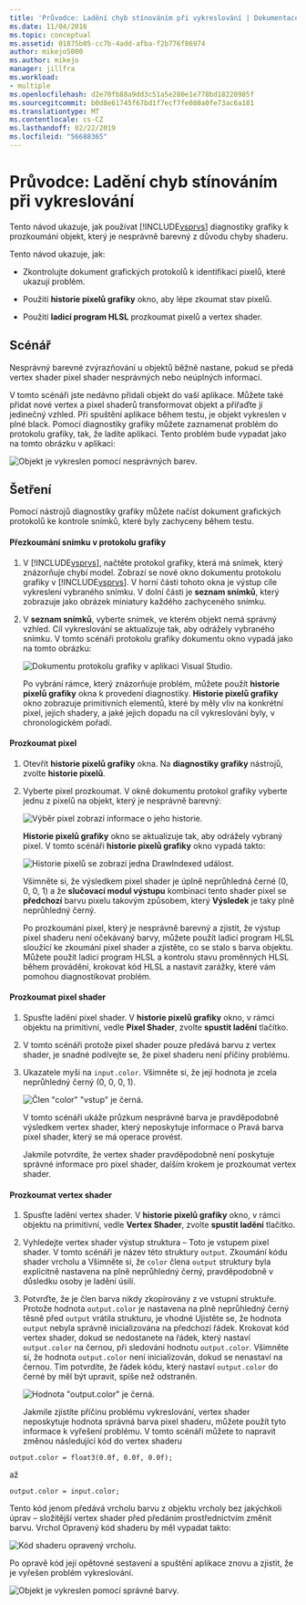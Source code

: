 ```yaml
---
title: 'Průvodce: Ladění chyb stínováním při vykreslování | Dokumentace Microsoftu'
ms.date: 11/04/2016
ms.topic: conceptual
ms.assetid: 01875b05-cc7b-4add-afba-f2b776f86974
author: mikejo5000
ms.author: mikejo
manager: jillfra
ms.workload:
- multiple
ms.openlocfilehash: d2e70fb88a9dd3c51a5e280e1e778bd18220985f
ms.sourcegitcommit: b0d8e61745f67bd1f7ecf7fe080a0fe73ac6a181
ms.translationtype: MT
ms.contentlocale: cs-CZ
ms.lasthandoff: 02/22/2019
ms.locfileid: "56688365"
---
```

# <a name="walkthrough-debugging-rendering-errors-due-to-shading"></a>Průvodce: Ladění chyb stínováním při vykreslování
Tento návod ukazuje, jak používat [!INCLUDE[vsprvs](../../code-quality/includes/vsprvs_md.md)] diagnostiky grafiky k prozkoumání objekt, který je nesprávně barevný z důvodu chyby shaderu.

 Tento návod ukazuje, jak:

-   Zkontrolujte dokument grafických protokolů k identifikaci pixelů, které ukazují problém.

-   Použití **historie pixelů grafiky** okno, aby lépe zkoumat stav pixelů.

-   Použití **ladicí program HLSL** prozkoumat pixelů a vertex shader.

## <a name="scenario"></a>Scénář
 Nesprávný barevné zvýrazňování u objektů běžně nastane, pokud se předá vertex shader pixel shader nesprávných nebo neúplných informací.

 V tomto scénáři jste nedávno přidali objekt do vaší aplikace. Můžete také přidat nové vertex a pixel shaderů transformovat objekt a přiřaďte jí jedinečný vzhled. Při spuštění aplikace během testu, je objekt vykreslen v plné black. Pomocí diagnostiky grafiky můžete zaznamenat problém do protokolu grafiky, tak, že ladíte aplikaci. Tento problém bude vypadat jako na tomto obrázku v aplikaci:

 ![Objekt je vykreslen pomocí nesprávných barev. ](media/gfx_diag_demo_render_error_shader_problem.png "gfx_diag_demo_render_error_shader_problem")

## <a name="investigation"></a>Šetření
 Pomocí nástrojů diagnostiky grafiky můžete načíst dokument grafických protokolů ke kontrole snímků, které byly zachyceny během testu.

#### <a name="to-examine-a-frame-in-a-graphics-log"></a>Přezkoumání snímku v protokolu grafiky

1. V [!INCLUDE[vsprvs](../../code-quality/includes/vsprvs_md.md)], načtěte protokol grafiky, která má snímek, který znázorňuje chybí model. Zobrazí se nové okno dokumentu protokolu grafiky v [!INCLUDE[vsprvs](../../code-quality/includes/vsprvs_md.md)]. V horní části tohoto okna je výstup cíle vykreslení vybraného snímku. V dolní části je **seznam snímků**, který zobrazuje jako obrázek miniatury každého zachyceného snímku.

2. V **seznam snímků**, vyberte snímek, ve kterém objekt nemá správný vzhled. Cíl vykreslování se aktualizuje tak, aby odrážely vybraného snímku. V tomto scénáři protokolu grafiky dokumentu okno vypadá jako na tomto obrázku:

    ![Dokumentu protokolu grafiky v aplikaci Visual Studio. ](media/gfx_diag_demo_render_error_shader_step_1.png "gfx_diag_demo_render_error_shader_step_1")

   Po vybrání rámce, který znázorňuje problém, můžete použít **historie pixelů grafiky** okna k provedení diagnostiky. **Historie pixelů grafiky** okno zobrazuje primitivních elementů, které by měly vliv na konkrétní pixel, jejich shadery, a jaké jejich dopadu na cíl vykreslování byly, v chronologickém pořadí.

#### <a name="to-examine-a-pixel"></a>Prozkoumat pixel

1. Otevřít **historie pixelů grafiky** okna. Na **diagnostiky grafiky** nástrojů, zvolte **historie pixelů**.

2. Vyberte pixel prozkoumat. V okně dokumentu protokol grafiky vyberte jednu z pixelů na objekt, který je nesprávně barevný:

    ![Výběr pixel zobrazí informace o jeho historie. ](media/gfx_diag_demo_render_error_shader_step_2.png "gfx_diag_demo_render_error_shader_step_2")

    **Historie pixelů grafiky** okno se aktualizuje tak, aby odrážely vybraný pixel. V tomto scénáři **historie pixelů grafiky** okno vypadá takto:

    ![Historie pixelů se zobrazí jedna DrawIndexed událost. ](media/gfx_diag_demo_render_error_shader_step_3.png "gfx_diag_demo_render_error_shader_step_3")

    Všimněte si, že výsledkem pixel shader je úplně neprůhledná černé (0, 0, 0, 1) a že **slučovací modul výstupu** kombinaci tento shader pixel se **předchozí** barvu pixelu takovým způsobem, který  **Výsledek** je taky plně neprůhledný černý.

   Po prozkoumání pixel, který je nesprávně barevný a zjistit, že výstup pixel shaderu není očekávaný barvy, můžete použít ladicí program HLSL sloužící ke zkoumání pixel shader a zjistěte, co se stalo s barva objektu. Můžete použít ladicí program HLSL a kontrolu stavu proměnných HLSL během provádění, krokovat kód HLSL a nastavit zarážky, které vám pomohou diagnostikovat problém.

#### <a name="to-examine-the-pixel-shader"></a>Prozkoumat pixel shader

1. Spusťte ladění pixel shader. V **historie pixelů grafiky** okno, v rámci objektu na primitivní, vedle **Pixel Shader**, zvolte **spustit ladění** tlačítko.

2. V tomto scénáři protože pixel shader pouze předává barvu z vertex shader, je snadné podívejte se, že pixel shaderu není příčiny problému.

3. Ukazatele myši na `input.color`. Všimněte si, že její hodnota je zcela neprůhledný černý (0, 0, 0, 1).

    ![Člen "color" "vstup" je černá. ](media/gfx_diag_demo_render_error_shader_step_5.png "gfx_diag_demo_render_error_shader_step_5")

    V tomto scénáři ukáže průzkum nesprávné barva je pravděpodobně výsledkem vertex shader, který neposkytuje informace o Pravá barva pixel shader, který se má operace provést.

   Jakmile potvrdíte, že vertex shader pravděpodobně není poskytuje správné informace pro pixel shader, dalším krokem je prozkoumat vertex shader.

#### <a name="to-examine-the-vertex-shader"></a>Prozkoumat vertex shader

1. Spusťte ladění vertex shader. V **historie pixelů grafiky** okno, v rámci objektu na primitivní, vedle **Vertex Shader**, zvolte **spustit ladění** tlačítko.

2. Vyhledejte vertex shader výstup struktura – Toto je vstupem pixel shader. V tomto scénáři je název této struktury `output`. Zkoumání kódu shader vrcholu a Všimněte si, že `color` člena `output` struktury byla explicitně nastavena na plně neprůhledný černý, pravděpodobně v důsledku osoby je ladění úsilí.

3. Potvrďte, že je člen barva nikdy zkopírovány z ve vstupní struktuře. Protože hodnota `output.color` je nastavena na plně neprůhledný černý těsně před `output` vrátila strukturu, je vhodné Ujistěte se, že hodnota `output` nebyla správně inicializována na předchozí řádek. Krokovat kód vertex shader, dokud se nedostanete na řádek, který nastaví `output.color` na černou, při sledování hodnotu `output.color`. Všimněte si, že hodnota `output.color` není inicializován, dokud se nenastaví na černou. Tím potvrdíte, že řádek kódu, který nastaví `output.color` do černé by měl být upravit, spíše než odstraněn.

    ![Hodnota "output.color" je černá. ](media/gfx_diag_demo_render_error_shader_step_7.png "gfx_diag_demo_render_error_shader_step_7")

   Jakmile zjistíte příčinu problému vykreslování, vertex shader neposkytuje hodnota správná barva pixel shaderu, můžete použít tyto informace k vyřešení problému. V tomto scénáři můžete to napravit změnou následující kód do vertex shaderu

```hlsl
output.color = float3(0.0f, 0.0f, 0.0f);
```

 až

```hlsl
output.color = input.color;
```

 Tento kód jenom předává vrcholu barvu z objektu vrcholy bez jakýchkoli úprav – složitější vertex shader před předáním prostřednictvím změnit barvu. Vrchol Opravený kód shaderu by měl vypadat takto:

 ![Kód shaderu opravený vrcholu. ](media/gfx_diag_demo_render_error_shader_step_8.png "gfx_diag_demo_render_error_shader_step_8")

 Po opravě kód její opětovné sestavení a spuštění aplikace znovu a zjistit, že je vyřešen problém vykreslování.

 ![Objekt je vykreslen pomocí správné barvy. ](media/gfx_diag_demo_render_error_shader_resolution.png "gfx_diag_demo_render_error_shader_resolution")
